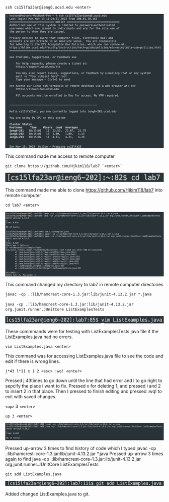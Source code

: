 ```
ssh cs15lfa23ar@ieng6.ucsd.edu <enter>
```

![Image](lab4_1.png)

This command made me access to remote computer

```
git clone https://github.com/Hjkim118/lab7 `<enter>`
```
![Image](lab4_2.png)

This command made me able to clone https://github.com/Hjkim118/lab7 into remote computer

```
cd lab7 <enter>
```

![Image](lab4_3.png)

This command changed my directory to lab7 in remote computer directories

```
javac -cp .:lib/hamcrest-core-1.3.jar:lib/junit-4.13.2.jar *.java

java -cp .:lib/hamcrest-core-1.3.jar:lib/junit-4.13.2.jar org.junit.runner.JUnitCore ListExamplesTests
```

![Image](lab4_4.png)

These commmands were for testing with ListExamplesTests.java file if the ListExamples.java had no errors.

```
vim ListExamples.java <enter>
```

This command was for accessing ListExamples.java file to see the code and edit if there is wrong lines.

```
j*43 l*11 x i 2 <esc> :wq! <enter>
```

Pressed j 43times to go down until the line that had error and l to go right to sepcify the place i want to fix. Pressed x for deleting 1, and pressed i and 2 to insert 2 in that place.
Then I pressed <esc> to finish editing and pressed :wq! to exit with saved changes.




`<up>` 3 `<enter>`
```
up 3 <enter>
```


![Image](lab4_5.png)

Pressed up-arrow 3 times to find history of code which I typed javac -cp .:lib/hamcrest-core-1.3.jar:lib/junit-4.13.2.jar *.java
Pressed up-arrow 3 times again to find java -cp .:lib/hamcrest-core-1.3.jar:lib/junit-4.13.2.jar org.junit.runner.JUnitCore ListExamplesTests

```
git add ListExamples.java
```

![Image](lab4_6.png)

Added changed ListExamples.java to git.
